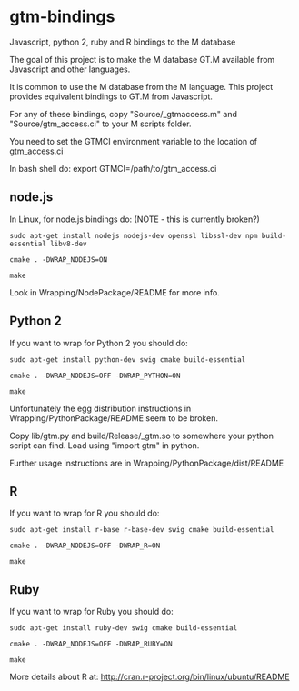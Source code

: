 gtm-bindings
============

Javascript, python 2, ruby and R bindings to the M database

The goal of this project is to make the M database GT.M available from Javascript
and other languages.

It is common to use the M database from the M language. This project provides
equivalent bindings to GT.M from Javascript.

For any of these bindings, copy "Source/_gtmaccess.m" and "Source/gtm_access.ci" to your M scripts folder.

You need to set the GTMCI environment variable to the location of gtm_access.ci

In bash shell do: export GTMCI=/path/to/gtm_access.ci

node.js
-------

In Linux, for node.js bindings do: (NOTE - this is currently broken?)

    sudo apt-get install nodejs nodejs-dev openssl libssl-dev npm build-essential libv8-dev

    cmake . -DWRAP_NODEJS=ON

    make

Look in Wrapping/NodePackage/README for more info.

Python 2
--------

If you want to wrap for Python 2 you should do:

    sudo apt-get install python-dev swig cmake build-essential

    cmake . -DWRAP_NODEJS=OFF -DWRAP_PYTHON=ON

    make

Unfortunately the egg distribution instructions in Wrapping/PythonPackage/README seem to be broken.

Copy lib/gtm.py and build/Release/_gtm.so to somewhere your python script can find. Load using "import gtm" in python.

Further usage instructions are in Wrapping/PythonPackage/dist/README

R
-

If you want to wrap for R you should do:

    sudo apt-get install r-base r-base-dev swig cmake build-essential

    cmake . -DWRAP_NODEJS=OFF -DWRAP_R=ON

    make

Ruby
----

If you want to wrap for Ruby you should do:

    sudo apt-get install ruby-dev swig cmake build-essential

    cmake . -DWRAP_NODEJS=OFF -DWRAP_RUBY=ON

    make

More details about R at:
http://cran.r-project.org/bin/linux/ubuntu/README

